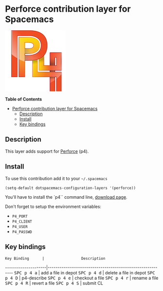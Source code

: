 # Perforce contribution layer for Spacemacs

![logo](img/p4.png)

<!-- markdown-toc start - Don't edit this section. Run M-x markdown-toc/generate-toc again -->
**Table of Contents**

- [Perforce contribution layer for Spacemacs](#perforce-contribution-layer-for-spacemacs)
    - [Description](#description)
    - [Install](#install)
    - [Key bindings](#key-bindings)

<!-- markdown-toc end -->

## Description

This layer adds support for [Perforce][] (p4).

## Install

To use this contribution add it to your `~/.spacemacs`

```elisp
(setq-default dotspacemacs-configuration-layers '(perforce))
```

You'll have to install the `p4`` command line, [download page][].

Don't forget to setup the environment variables:
- `P4_PORT`
- `P4_CLIENT`
- `P4_USER`
- `P4_PASSWD`

## Key bindings

    Key Binding      |                 Description
---------------------|------------------------------------------------------------
<kbd>SPC p 4 a</kbd> | add a file in depot
<kbd>SPC p 4 d</kbd> | delete a file in depot
<kbd>SPC p 4 D</kbd> | p4-describe
<kbd>SPC p 4 e</kbd> | checkout a file
<kbd>SPC p 4 r</kbd> | rename a file
<kbd>SPC p 4 R</kbd> | revert a file
<kbd>SPC p 4 S</kbd> | submit CL

[Perforce]: http://www.perforce.com/
[download page]: http://www.perforce.com/downloads
